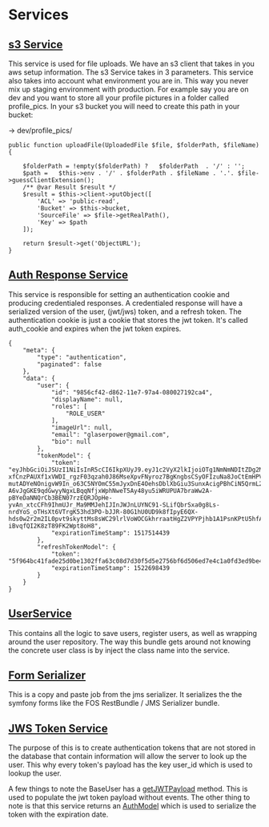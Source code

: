 # Services

## [s3 Service](https://github.com/phptuts/StarterBundleForSymfony/blob/master/Service/S3Service.php)

This service is used for file uploads.  We have an s3 client that takes in you aws setup information.  The s3 Service
 takes in 3 parameters.  This service also takes into account what environment you are in.  This way you never mix up
  staging environment with production.  For example say you are on dev and you want to store all your profile 
  pictures in a folder called profile_pics.  In your s3 bucket you will need to create this path in your bucket:
  
  -> dev/profile_pics/
 
```
public function uploadFile(UploadedFile $file, $folderPath, $fileName)
{

    $folderPath = !empty($folderPath) ?   $folderPath  . '/' : '';
    $path =   $this->env . '/' . $folderPath . $fileName . '.'. $file->guessClientExtension();
    /** @var Result $result */
    $result = $this->client->putObject([
        'ACL' => 'public-read',
        'Bucket' => $this->bucket,
        'SourceFile' => $file->getRealPath(),
        'Key' => $path
    ]);
    
    return $result->get('ObjectURL');
}
```

## [Auth Response Service](https://github.com/phptuts/StarterBundleForSymfony/blob/master/Service/AuthResponseService.php)

This service is responsible for setting an authentication cookie and producing credentialed responses.  A credentialed 
response will have a serialized version of the user, (jwt/jws) token, and a refresh token.  The authentication cookie
 is just a cookie that stores the jwt token.  It's called auth_cookie and expires when the jwt token expires.  

```
{
	"meta": {
		"type": "authentication",
		"paginated": false
	},
	"data": {
		"user": {
			"id": "9856cf42-d862-11e7-97a4-080027192ca4",
			"displayName": null,
			"roles": [
				"ROLE_USER"
			],
			"imageUrl": null,
			"email": "glaserpower@gmail.com",
			"bio": null
		},
		"tokenModel": {
			"token": "eyJhbGciOiJSUzI1NiIsInR5cCI6IkpXUyJ9.eyJ1c2VyX2lkIjoiOTg1NmNmNDItZDg2Mi0xMWU3LTk3YTQtMDgwMDI3MTkyY2E0IiwiZXhwIjoxNTE3NTE0NDM5LCJpYXQiOjE1MTIzMzA0MzksImRpc3BsYXlOYW1lIjpudWxsLCJyb2xlcyI6WyJST0xFX1VTRVIiXSwiaW1hZ2VVcmwiOm51bGwsImVtYWlsIjoiZ2xhc2VycG93ZXJAZ21haWwuY29tIiwiYmlvIjpudWxsfQ.IQcE61WrWzgJcgFcLJLZF9vJLI4I5Zz7s-xfCnzPAUXf1xVWDI_rgzF03qzah0J86MseXpvFNyroz7BgKngbsCSyOFIzuNa8JoCtEmHPVNkAjLv__8ByInpSZN9Sdm063_LHPNSZI5_L75yZSsQHd2T1f5R2259m8ToPSsZGZhZjbJlUB8qkJysBP6FQWdSRbZbNRASFXbstCLTOrzWtiTpX5WvTMvfn70JiV9JsMP-mutADYeNOnigvW9In_o63C5NYOmC55mJyxDnE4OehsDblXbGiu3SunxAcigPBhCiN5QrmL2fH1yVQ1CW7lDJGGNXveQTabDU1pS7-A6vJgGKE9qdGwyyNgxLBqqNfjxWphNweT5Ay48yu5iWRUPUA7braWw2A-pBYeDaNNQrCb3BEN07rzEQRJOpHe-yvAn_xtcCFh9IhmUJr_Ma9MMJehIJInJWJnLUYNC91-SLifQbrSxa0g8Ls-nrdYoS_oTHsXt6VTrgK53hd3PO-bJJR-80G1hU0UD9k8fIpyE6QX-hds0w2r2m2IL0pvt9skyttMs8sWC29lrlVoWOCGkhrraatHgZ2VPYPjhb1A1PsnKPtU5hfA4XpAhfc7NVT3tAPOe4XBI7yRS3hPkB5RKLvfPZ93ZFFfLCN7EFyLm-iBvqfQI2K8zT89FK2Wpt8oH8",
			"expirationTimeStamp": 1517514439
		},
		"refreshTokenModel": {
			"token": "5f964bc41fade25d0be1302ffa63c08d7d30f5d5e2756bf6d506ed7e4c1a0fd3ed9be46aaf199da4e701e69bac9158b6bfaf9b1c73f084ff8f35bfc293be8f560b99c59b11bb89233a06541371faddb5a899893b8bec1ca800d9",
			"expirationTimeStamp": 1522698439
		}
	}
}
```

## [UserService](https://github.com/phptuts/StarterBundleForSymfony/blob/master/Service/UserService.php)

This contains all the logic to save users, register users, as well as wrapping around the user repository.  The way 
this bundle gets around not knowing the concrete user class is by inject the class name into the service.


## [Form Serializer](https://github.com/phptuts/StarterBundleForSymfony/blob/master/Service/FormSerializer.php)

This is a copy and paste job from the jms serializer.  It serializes the the symfony forms like the FOS RestBundle / 
JMS Serializer bundle.


## [JWS Token Service](https://github.com/phptuts/StarterBundleForSymfony/blob/master/Service/JWSTokenService.php)

The purpose of this is to create authentication tokens that are not stored in the database that contain information 
will allow the server to look up the user.  This why every token's payload has the key user_id which is used to 
lookup the user.

A few things to note the BaseUser has a [getJWTPayload](https://github.com/phptuts/StarterBundleForSymfony/blob/master/Entity/BaseUser.php#L712) method.  This is used to populate the jwt token payload without
 events.  The other thing to note is that this service returns an [AuthModel](https://github.com/phptuts/StarterBundleForSymfony/blob/master/Model/Auth/AuthTokenModel.php) which is used to serialize the token 
 with the expiration date. 